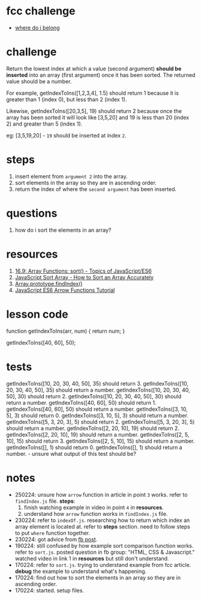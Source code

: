 # fcc challenge
- [where do i belong](https://www.freecodecamp.org/learn/javascript-algorithms-and-data-structures/basic-algorithm-scripting/where-do-i-belong)

# challenge
Return the lowest index at which a value (second argument) **should be inserted** into an array (first argument) once it has been sorted. The returned value should be a number.

For example, getIndexToIns([1,2,3,4], 1.5) should return 1 because it is greater than 1 (index 0), but less than 2 (index 1).

Likewise, getIndexToIns([20,3,5], 19) should return 2 because once the array has been sorted it will look like [3,5,20] and 19 is less than 20 (index 2) and greater than 5 (index 1).

eg: [3,5,19,20] - `19` should be inserted at index `2`.

# steps
1. insert element from `argument 2` into the array.
1. sort elements in the array so they are in ascending order.
2. return the index of where the `second argument` has been inserted.

# questions
1. how do i sort the elements in an array?

# resources
1. [16.9: Array Functions: sort() - Topics of JavaScript/ES6](https://www.youtube.com/watch?v=MWD-iKzR2c8&t=182s)
2. [JavaScript Sort Array - How to Sort an Array Accurately](https://www.freecodecamp.org/news/how-to-sort-javascript-array-accurately/)
3. [Array.prototype.findIndex()](https://developer.mozilla.org/en-US/docs/Web/JavaScript/Reference/Global_Objects/Array/findIndex)
4. [JavaScript ES6 Arrow Functions Tutorial](https://www.youtube.com/watch?v=h33Srr5J9nY)

# lesson code
function getIndexToIns(arr, num) {
  return num;
}

getIndexToIns([40, 60], 50);

# tests
getIndexToIns([10, 20, 30, 40, 50], 35) should return 3.
getIndexToIns([10, 20, 30, 40, 50], 35) should return a number.
getIndexToIns([10, 20, 30, 40, 50], 30) should return 2.
getIndexToIns([10, 20, 30, 40, 50], 30) should return a number.
getIndexToIns([40, 60], 50) should return 1.
getIndexToIns([40, 60], 50) should return a number.
getIndexToIns([3, 10, 5], 3) should return 0.
getIndexToIns([3, 10, 5], 3) should return a number.
getIndexToIns([5, 3, 20, 3], 5) should return 2.
getIndexToIns([5, 3, 20, 3], 5) should return a number.
getIndexToIns([2, 20, 10], 19) should return 2.
getIndexToIns([2, 20, 10], 19) should return a number.
getIndexToIns([2, 5, 10], 15) should return 3.
getIndexToIns([2, 5, 10], 15) should return a number.
getIndexToIns([], 1) should return 0.
getIndexToIns([], 1) should return a number. - unsure what output of this test should be?

# notes
- 250224: unsure how `arrow` function in article in point `3` works. refer to `findIndex.js` file. **steps**: 
  1. finish watching example in video in point `4` in **resources**.
  2. understand how `arrow` function works in `findIndex.js` file.
- 230224: refer to `indexOf.js`. researching how to return which index an array element is located at. refer to **steps** section. need to follow steps to put `where` function together.
- 230224: got advice from [fb post](https://www.facebook.com/groups/1605550896386197/permalink/3693868514221081/?mibextid=c7yyfP).
- 190224: still confused by how example sort comparison function works. refer to `sort.js`. posted question in fb group: "HTML, CSS & Javascript." watched video in link 1 in **resources** but still don't understand.
- 170224: refer to `sort.js`. trying to understand example from fcc article. **debug** the example to understand what's happening.
- 170224: find out how to sort the elements in an array so they are in ascending order.
- 170224: started. setup files.